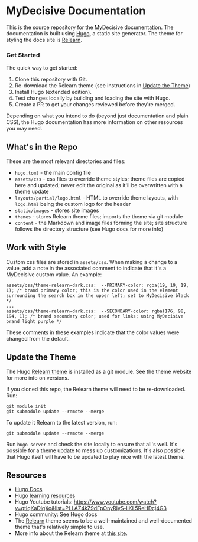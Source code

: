 # MyDecisive Documentation

This is the source repository for the MyDecisive documentation. The documentation is built using [Hugo](htts://gohugo.io), a static site generator. The theme for styling the docs site is [Relearn](https://github.com/McShelby/hugo-theme-relearn).

### Get Started

The quick way to get started:

1. Clone this repository with Git.
2. Re-download the Relearn theme (see instructions in [Update the Theme](#update-the-theme))
3. Install Hugo (extended edition).
4. Test changes locally by building and loading the site with Hugo.
5. Create a PR to get your changes reviewed before they're merged.

Depending on what you intend to do (beyond just documentation and plain CSS), the Hugo documentation has more information on other resources you may need.

## What's in the Repo

These are the most relevant directories and files:

- `hugo.toml` - the main config file
- `assets/css` - css files to override theme styles; theme files are copied here and updated; never edit the original as it'll be overwritten with a theme update
- `layouts/partial/logo.html` - HTML to override theme layouts, with `logo.html` being the custom logo for the header
- `static/images` - stores site images
- `themes` - stores Relearn theme files; imports the theme via git module
- `content` - the Markdown and image files forming the site; site structure follows the directory structure (see Hugo docs for more info)

## Work with Style

Custom css files are stored in `assets/css`. When making a change to a value, add a note in the associated comment to indicate that it's a MyDecisive custom value. An example:

```
assets/css/theme-relearn-dark.css:  --PRIMARY-color: rgba(19, 19, 19, 1); /* brand primary color; this is the color used in the element surrounding the search box in the upper left; set to MyDecisive black */
...
assets/css/theme-relearn-dark.css:  --SECONDARY-color: rgba(176, 98, 194, 1); /* brand secondary color; used for links; using MyDecisive brand light purple */
```

These comments in these examples indicate that the color values were changed from the default.

## Update the Theme

The Hugo [Relearn theme](https://github.com/McShelby/hugo-theme-relearn) is installed as a git module. See the theme website for more info on versions.

If you cloned this repo, the Relearn theme will need to be re-downloaded. Run:

```
git module init
git submodule update --remote --merge
```

To update it Relearn to the latest version, run:

```
git submodule update --remote --merge
```

Run `hugo server` and check the site locally to ensure that all's well. It's possible for a theme update to mess up customizations. It's also possible that Hugo itself will have to be updated to play nice with the latest theme.

## Resources

- [Hugo Docs](https://gohugo.io/documentation/)
- [Hugo learning resources](https://gohugo.io/getting-started/external-learning-resources/)
- Hugo Youtube tutorials: https://www.youtube.com/watch?v=qtIqKaDlqXo&list=PLLAZ4kZ9dFpOnyRlyS-liKL5ReHDcj4G3
- Hugo community: See Hugo docs
- The [Relearn](https://github.com/McShelby/hugo-theme-relearn) theme seems to be a well-maintained and well-documented theme that's relatively simple to use.
- More info about the Relearn theme at [this site](https://www.tshdmtmr.com/basics/migration/).
